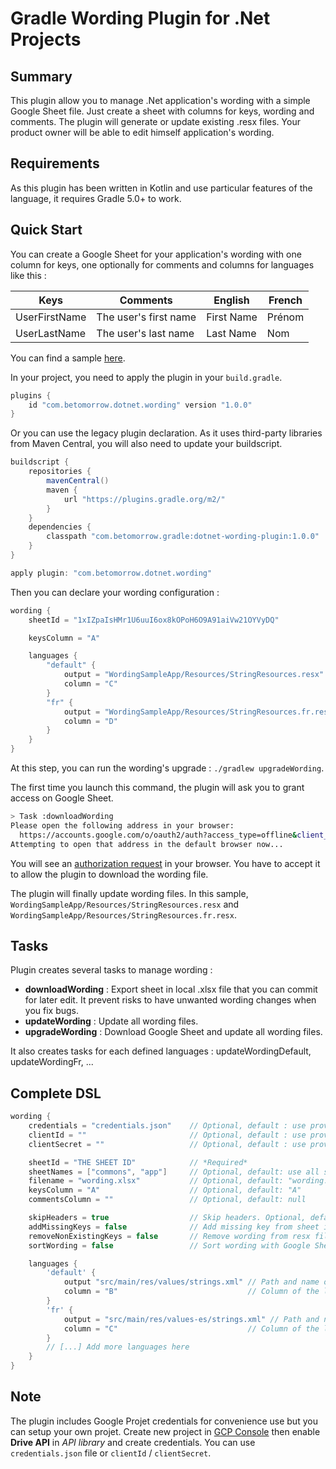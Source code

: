 # Gradle Wording Plugin for .Net Projects

## Summary

This plugin allow you to manage .Net application's wording with a simple Google Sheet file. Just create a sheet with columns for keys, wording and comments. The plugin will generate or update existing .resx files. Your product owner will be able to edit himself application's wording.

## Requirements

As this plugin has been written in Kotlin and use particular features of the language, it requires Gradle 5.0+ to work.

## Quick Start

You can create a Google Sheet for your application's wording with one column for keys, one optionally for comments and columns for languages like this :

| Keys          | Comments              | English    | French |
|---------------|-----------------------|------------|--------|
| UserFirstName | The user's first name | First Name | Prénom |
| UserLastName  | The user's last name  | Last Name  | Nom    |

You can find a sample [here](https://docs.google.com/spreadsheets/d/1xIZpaIsHMr1U6uuI6ox8kOPoH6O9A91aiVw21OYVyDQ/edit#gid=0).

In your project, you need to apply the plugin in your `build.gradle`.

```groovy
plugins {
    id "com.betomorrow.dotnet.wording" version "1.0.0"
}
```

Or you can use the legacy plugin declaration.
As it uses third-party libraries from Maven Central, you will also need to update your buildscript.

```groovy
buildscript {
    repositories {
        mavenCentral()
        maven {
            url "https://plugins.gradle.org/m2/"
        }
    }
    dependencies {
        classpath "com.betomorrow.gradle:dotnet-wording-plugin:1.0.0"
    }
}

apply plugin: "com.betomorrow.dotnet.wording"
```

Then you can declare your wording configuration :

```groovy
wording {
    sheetId = "1xIZpaIsHMr1U6uuI6ox8kOPoH6O9A91aiVw21OYVyDQ"

    keysColumn = "A"

    languages {
        "default" {
            output = "WordingSampleApp/Resources/StringResources.resx"
            column = "C"
        }
        "fr" {
            output = "WordingSampleApp/Resources/StringResources.fr.resx"
            column = "D"
        }
    }
}
```

At this step, you can run the wording's upgrade : `./gradlew upgradeWording`.

The first time you launch this command, the plugin will ask you to grant access on Google Sheet.

```bash
> Task :downloadWording
Please open the following address in your browser:
  https://accounts.google.com/o/oauth2/auth?access_type=offline&client_id=470805092329-2ecth74ds608pet9b711flfk43s43478.apps.googleusercontent.com&redirect_uri=http://localhost:8888/Callback&response_type=code&scope=https://www.googleapis.com/auth/drive
Attempting to open that address in the default browser now...
```

You will see an [authorization request](https://github.com/gmarrot/dotnet-wording-plugin/blob/master/images/authorization_request.png) in your browser. You have to accept it to allow the plugin to download the wording file.

The plugin will finally update wording files. In this sample, `WordingSampleApp/Resources/StringResources.resx` and `WordingSampleApp/Resources/StringResources.fr.resx`.

## Tasks

Plugin creates several tasks to manage wording :

* __downloadWording__ : Export sheet in local .xlsx file that you can commit for later edit. It prevent risks to have unwanted wording changes when you fix bugs.
* __updateWording__ : Update all wording files.
* __upgradeWording__ : Download Google Sheet and update all wording files.

It also creates tasks for each defined languages : updateWordingDefault, updateWordingFr, ...

## Complete DSL

```groovy
wording {
    credentials = "credentials.json"    // Optional, default : use provided credentials  
    clientId = ""                       // Optional, default : use provided credentials  
    clientSecret = ""                   // Optional, default : use provided credentials  

    sheetId = "THE SHEET ID"            // *Required*
    sheetNames = ["commons", "app"]     // Optional, default: use all sheets of the file
    filename = "wording.xlsx"           // Optional, default: "wording.xlsx"
    keysColumn = "A"                    // Optional, default: "A"
    commentsColumn = ""                 // Optional, default: null

    skipHeaders = true                  // Skip headers. Optional, default: true
    addMissingKeys = false              // Add missing key from sheet in wording files. If false, it will throw errors on default wording file when missing keys. Optional, default: false
    removeNonExistingKeys = false       // Remove wording from resx files that not exist in Google Sheet. Optional, default: false
    sortWording = false                 // Sort wording with Google Sheet file keys order. Optional, default: false

    languages {
        'default' {
            output "src/main/res/values/strings.xml" // Path and name of the wording file for the language. *Required*
            column = "B"                             // Column of the language's wording. *Required*
        }
        'fr' {
            output = "src/main/res/values-es/strings.xml" // Path and name of the wording file for the language. *Required*
            column = "C"                             // Column of the language's wording. *Required*
        }
        // [...] Add more languages here
    }
}

```

## Note

The plugin includes Google Projet credentials for convenience use but you can setup your own projet. Create new project in [GCP Console](https://console.cloud.google.com) then enable **Drive API** in *API library* and create credentials. You can use `credentials.json` file or `clientId` / `clientSecret`.
